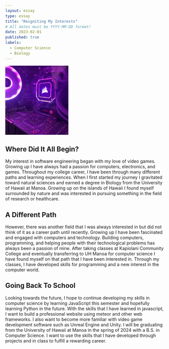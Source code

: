 ```yaml
---
layout: essay
type: essay
title: "Reigniting My Interests"
# All dates must be YYYY-MM-DD format!
date: 2023-02-01
published: true
labels:
  - Computer Science
  - Biology
---
```


<img width="200px" class="rounded float-start pe-4" src="../img/IMG_3093.jpg">

## Where Did It All Begin?

My interest in software engineering began with my love of video games. Growing up I have always had a passion for computers, electronics, and games. Throughout my college career, I have been through many different paths and learning experiences. When I first started my journey I gravitated toward natural sciences and earned a degree in Biology from the University of Hawaii at Manoa. Growing up on the islands of Hawaii I found myself surrounded by nature and was interested in pursuing something in the field of research or healthcare.   

## A Different Path

However, there was another field that I was always interested in but did not think of it as a career path until recently. Growing up I have been fascinated and engaged with computers and technology. Building computers, programming, and helping people with their technological problems has always been a passion of mine. After taking classes at Kapiolani Community College and eventually transferring to UH Manoa for computer science I have found myself on that path that I have been interested in. Through my classes, I have developed skills for programming and a new interest in the computer world. 

## Going Back To School

Looking towards the future, I hope to continue developing my skills in computer science by learning JavaScript this semester and hopefully learning Python in the future. With the skills that I have learned in javascript, I want to build a professional website using meteor and other web frameworks. I also want to become more familiar with video game development software such as Unreal Engine and Unity. I will be graduating from the University of Hawaii at Manoa in the spring of 2024 with a B.S. in Computer Science. I want to use the skills that I have developed through projects and in class to fulfill a rewarding career. 

